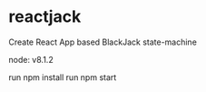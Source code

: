 # reactjack
Create React App based BlackJack state-machine

node: v8.1.2

run npm install
run npm start
